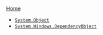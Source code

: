 ﻿[Home](https://github.com/binarycow/Resources)

* [`System.Object`](https://github.com/binarycow/Resources/blob/master/WpfApp1/Extensions/ObjectExtensions.cs)
* [`System.Windows.DependencyObject`](https://github.com/binarycow/Resources/blob/master/WpfApp1/Extensions/DependencyObjectExtensions.cs)